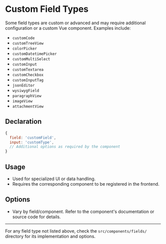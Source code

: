 # Custom Field Types

Some field types are custom or advanced and may require additional configuration or a custom Vue component. Examples include:

- `customCode`
- `customTreeView`
- `colorPicker`
- `customDatetimePicker`
- `customMultiSelect`
- `customInput`
- `customTextarea`
- `customCheckbox`
- `customInputTag`
- `jsonEditor`
- `wysiwygField`
- `paragraphView`
- `imageView`
- `attachmentView`

## Declaration
```js
{
  field: 'customField',
  input: 'customType',
  // Additional options as required by the component
}
```

## Usage
- Used for specialized UI or data handling.
- Requires the corresponding component to be registered in the frontend.

## Options
- Vary by field/component. Refer to the component's documentation or source code for details.

---

For any field type not listed above, check the `src/components/fields/` directory for its implementation and options.
